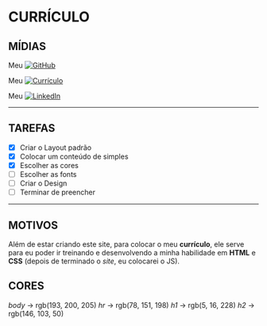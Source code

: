 # CURRÍCULO

## MÍDIAS

Meu [![GitHub](./image/github)](https://github.com/carvalhoh/)

Meu [![Currículo](./image/curriculo)](https://carvalhoh.github.io/site/)

Meu [![LinkedIn](./image/linkedin)](https://www.linkedin.com/in/carvalhohebert/)

***
## TAREFAS

- [x] Criar o Layout padrão
- [x] Colocar um conteúdo de simples
- [x] Escolher as cores
- [ ] Escolher as fonts
- [ ] Criar o Design
- [ ] Terminar de preencher
---

## MOTIVOS

Além de estar criando este site, para colocar o meu __currículo__, ele serve para eu poder ir treinando e desenvolvendo a minha habilidade em **HTML** e __CSS__ (depois de terminado o _site_, eu colocarei o JS).

## CORES

*body* -> rgb(193, 200, 205)
*hr* -> rgb(78, 151, 198)
_h1_ -> rgb(5, 16, 228)
_h2_ -> rgb(146, 103, 50)
